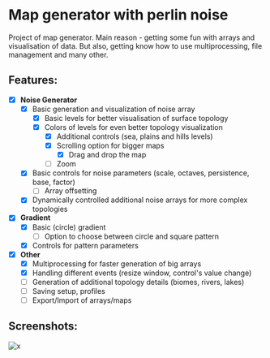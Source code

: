 # Map generator with perlin noise

Project of map generator.
Main reason - getting some fun with arrays and visualisation of data. 
But also, getting know how to use multiprocessing, file management and many other.

## Features: 

* [x] **Noise Generator**
    * [x] Basic generation and visualization of noise array
        * [x] Basic levels for better visualisation of surface topology
        * [x] Colors of levels for even better topology visualization
            * [x] Additional controls (sea, plains and hills levels)
            * [x] Scrolling option for bigger maps
                * [x] Drag and drop the map
            * [ ] Zoom
    * [x] Basic controls for noise parameters (scale, octaves, persistence, base, factor)
        * [ ] Array offsetting
    * [x] Dynamically controlled additional noise arrays for more complex topologies

* [x] **Gradient**
    * [x] Basic (circle) gradient 
        * [ ] Option to choose between circle and square pattern
    * [x] Controls for pattern parameters

* [x] **Other**
    * [x] Multiprocessing for faster generation of big arrays
    * [x] Handling different events (resize window, control's value change)
    * [ ] Generation of additional topology details (biomes, rivers, lakes)
    * [ ] Saving setup, profiles
    * [ ] Export/Import of arrays/maps

## Screenshots:

![x](/images/screen%2030.10.2020%20resize%20and%20scrolling%20added.png)
